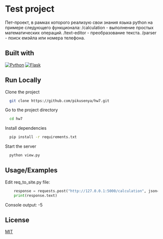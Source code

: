 # Test project

Пет-проект, в рамках которого реализую свои знания языка python на примере следующего функционала:
/calculation - выполнение простых математических операций.
/text-editor - преобразование текста.
/parser - поиск емэйла или номера телефона.

## Built with
[![Python](https://img.shields.io/badge/Python-3776AB?style=for-the-badge&logo=python&logoColor=white)](https://www.python.org/) [![Flask](https://img.shields.io/badge/Flask-000000?style=for-the-badge&logo=flask&logoColor=white)](https://flask.palletsprojects.com)

## Run Locally

Clone the project

```bash
  git clone https://github.com/pikusenya/hw7.git
```

Go to the project directory

```bash
  cd hw7
```

Install dependencies

```bash
  pip install -r requirements.txt
```

Start the server

```bash
  python view.py
```


## Usage/Examples

Edit req_to_site.py file:
```python
    response = requests.post("http://127.0.0.1:5000/calculation", json={"a": 5, "b": 10, "action": "-"})
    print(response.text)
```
Console output: -5

## License

[MIT](https://choosealicense.com/licenses/mit/)
